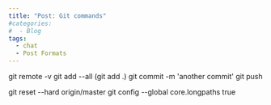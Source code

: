 ```yaml
---
title: "Post: Git commands"
#categories:
#  - Blog
tags:
  - chat
  - Post Formats
---
```

git remote -v 
git add --all (git add .)
git commit -m 'another commit'
git push

git reset --hard origin/master 
git config --global core.longpaths true
